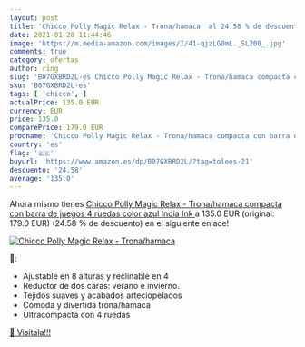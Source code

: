 ```yaml
---
layout: post
title: 'Chicco Polly Magic Relax - Trona/hamaca  al 24.58 % de descuento'
date: 2021-01-28 11:44:46
image: 'https://m.media-amazon.com/images/I/41-qjzLG0mL._SL200_.jpg'
comments: true
category: ofertas
author: ring
slug: 'B07GXBRD2L-es Chicco Polly Magic Relax - Trona/hamaca compacta con barra...'
sku: 'B07GXBRD2L-es'
tags: [ 'chicco', ]
actualPrice: 135.0 EUR
currency: EUR
price: 135.0
comparePrice: 179.0 EUR
prodname: 'Chicco Polly Magic Relax - Trona/hamaca compacta con barra de juegos  4 ruedas  color azul  India Ink '
country: 'es'
flag: '🇪🇸'
buyurl: 'https://www.amazon.es/dp/B07GXBRD2L/?tag=tolees-21'
descuento: '24.58'
average: '135.0'
---
```


Ahora mismo tienes [Chicco Polly Magic Relax - Trona/hamaca compacta con barra de juegos  4 ruedas  color azul  India Ink ](https://www.amazon.es/dp/B07GXBRD2L/?tag=tolees-21) a 135.0 EUR (original: 179.0 EUR) (24.58 %  de descuento) en el siguiente enlace!

[![Chicco Polly Magic Relax - Trona/hamaca ](https://m.media-amazon.com/images/I/41-qjzLG0mL._SL200_.jpg)](https://www.amazon.es/dp/B07GXBRD2L/?tag=tolees-21)

🔎:

- Ajustable en 8 alturas y reclinable en 4
- Reductor de dos caras: verano e invierno.
- Tejidos suaves y acabados arteciopelados
- Cómoda y divertida trona/hamaca
- Ultracompacta con 4 ruedas

[🛒 Visítala!!!](https://www.amazon.es/dp/B07GXBRD2L/?tag=tolees-21)
